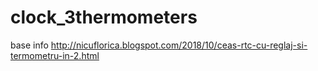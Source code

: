 # clock_3thermometers
base info http://nicuflorica.blogspot.com/2018/10/ceas-rtc-cu-reglaj-si-termometru-in-2.html

